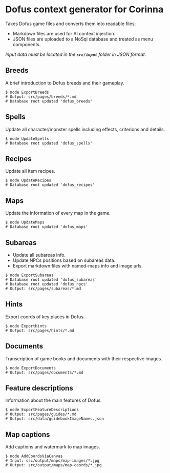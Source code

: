 # Dofus context generator for Corinna
Takes Dofus game files and converts them into readable files:
- Markdown files are used for AI context injection.
- JSON files are uploaded to a NoSql database and treated as menu components.

*Input data must be located in the **`src/input`** folder in JSON format.*

## Breeds
A brief introduction to Dofus breeds and their gameplay.
```Shell
$ node ExportBreeds
# Output: src/pages/breeds/*.md
# Database root updated 'dofus_breeds'
```

## Spells
Update all character/monster spells including effects, criterions and details.
```Shell
$ node UpdateSpells
# Database root updated 'dofus_spells'
```

## Recipes
Update all item recipes.
```Shell
$ node UpdateRecipes
# Database root updated 'dofus_recipes'
```

## Maps
Update the information of every map in the game.
```Shell
$ node UpdateMaps
# Database root updated 'dofus_maps'
```

## Subareas
- Update all subareas info.
- Update NPCs positions based on subareas data.
- Export markdown files with named-maps info and image urls.
```Shell
$ node ExportSubareas
# Database root updated 'dofus_subareas'
# Database root updated 'dofus_npcs'
# Output: src/pages/subareas/*.md
```

## Hints
Export coords of key places in Dofus.
```shell
$ node ExportHints
# Output: src/pages/hints/*.md
```

## Documents
Transcription of game books and documents with their respective images.
```Shell
$ node ExportDocuments
# Output: src/pages/documents/*.md
```

## Feature descriptions
Information about the main features of Dofus.
```Shell
$ node ExportFeatureDescriptions
# Output: src/pages/guides/*.md
# Output: src/data/guidebookImageNames.json
```

## Map captions
Add captions and watermark to map images.
```Shell
$ node AddCoordsViaCanvas
# Input: src/output/maps/map-images/*.jpg
# Output: src/output/maps/map-coords/*.jpg
```